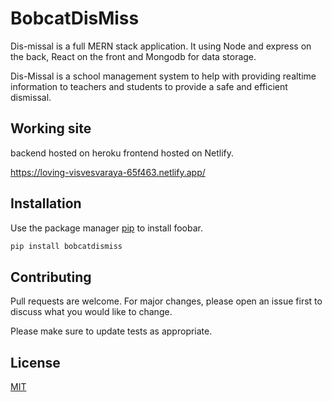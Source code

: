 # BobcatDisMiss

Dis-missal is a full MERN stack application. It using Node and express on the back, React on the front and Mongodb for data storage. 

Dis-Missal is a school management system to help with providing realtime information to teachers and students to provide a safe and efficient dismissal.
## Working site
backend hosted on heroku
frontend hosted on Netlify.

https://loving-visvesvaraya-65f463.netlify.app/

## Installation

Use the package manager [pip](https://pip.pypa.io/en/stable/) to install foobar.

```bash
pip install bobcatdismiss
```
## Contributing
Pull requests are welcome. For major changes, please open an issue first to discuss what you would like to change.

Please make sure to update tests as appropriate.

## License
[MIT](https://choosealicense.com/licenses/mit/)
